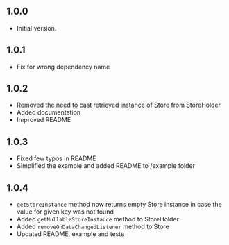 ## 1.0.0

- Initial version.

## 1.0.1

- Fix for wrong dependency name

## 1.0.2

- Removed the need to cast retrieved instance of Store from StoreHolder
- Added documentation
- Improved README

## 1.0.3

- Fixed few typos in README
- Simplified the example and added README to /example folder

## 1.0.4

- `getStoreInstance` method now returns empty Store instance in case the value for given key was not found
- Added `getNullableStoreInstance` method to StoreHolder
- Added `removeOnDataChangedListener` method to Store
- Updated README, example and tests
